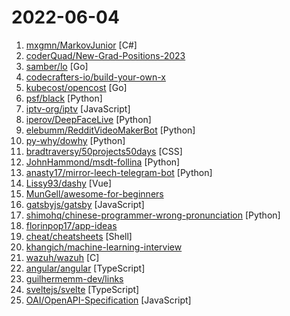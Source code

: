 # 2022-06-04

1. [mxgmn/MarkovJunior](https://github.com/mxgmn/MarkovJunior "Probabilistic PL based on pattern matching and constraint propagation, 148 examples") [C#]
2. [coderQuad/New-Grad-Positions-2023](https://github.com/coderQuad/New-Grad-Positions-2023 "A collection of New Grad full time roles in SWE, Quant, and PM.") 
3. [samber/lo](https://github.com/samber/lo "💥 A Lodash-style Go library based on Go 1.18+ Generics (map, filter, contains, find...)") [Go]
4. [codecrafters-io/build-your-own-x](https://github.com/codecrafters-io/build-your-own-x "Master programming by recreating your favorite technologies from scratch.") 
5. [kubecost/opencost](https://github.com/kubecost/opencost "Cross-cloud cost allocation models for Kubernetes workloads") [Go]
6. [psf/black](https://github.com/psf/black "The uncompromising Python code formatter") [Python]
7. [iptv-org/iptv](https://github.com/iptv-org/iptv "Collection of publicly available IPTV channels from all over the world") [JavaScript]
8. [iperov/DeepFaceLive](https://github.com/iperov/DeepFaceLive "Real-time face swap for PC streaming or video calls") [Python]
9. [elebumm/RedditVideoMakerBot](https://github.com/elebumm/RedditVideoMakerBot "Create Reddit Videos with just✨ one command ✨") [Python]
10. [py-why/dowhy](https://github.com/py-why/dowhy "DoWhy is a Python library for causal inference that supports explicit modeling and testing of causal assumptions. DoWhy is based on a unified language for causal inference, combining causal graphical models and potential outcomes frameworks.") [Python]
11. [bradtraversy/50projects50days](https://github.com/bradtraversy/50projects50days "50+ mini web projects using HTML, CSS & JS") [CSS]
12. [JohnHammond/msdt-follina](https://github.com/JohnHammond/msdt-follina "Codebase to generate an msdt-follina payload") [Python]
13. [anasty17/mirror-leech-telegram-bot](https://github.com/anasty17/mirror-leech-telegram-bot "Aria/qBittorrent Telegram mirror/leech bot") [Python]
14. [Lissy93/dashy](https://github.com/Lissy93/dashy "🚀 A self-hosted startpage for your server. Easy to use visual editor, status checking, widgets, themes and tons more!") [Vue]
15. [MunGell/awesome-for-beginners](https://github.com/MunGell/awesome-for-beginners "A list of awesome beginners-friendly projects.") 
16. [gatsbyjs/gatsby](https://github.com/gatsbyjs/gatsby "Build blazing fast, modern apps and websites with React") [JavaScript]
17. [shimohq/chinese-programmer-wrong-pronunciation](https://github.com/shimohq/chinese-programmer-wrong-pronunciation "中国程序员容易发音错误的单词") [Python]
18. [florinpop17/app-ideas](https://github.com/florinpop17/app-ideas "A Collection of application ideas which can be used to improve your coding skills.") 
19. [cheat/cheatsheets](https://github.com/cheat/cheatsheets "Community-sourced cheatsheets") [Shell]
20. [khangich/machine-learning-interview](https://github.com/khangich/machine-learning-interview "Machine Learning Interviews from FAANG, Snapchat, LinkedIn. I have offers from Snapchat, Coupang, Stitchfix etc. Blog: mlengineer.io.") 
21. [wazuh/wazuh](https://github.com/wazuh/wazuh "Wazuh - The Open Source Security Platform") [C]
22. [angular/angular](https://github.com/angular/angular "The modern web developer’s platform") [TypeScript]
23. [guilhermemm-dev/links](https://github.com/guilhermemm-dev/links "Lista colaborativa de sites e ferramentas úteis para desenvolvedores (que sejam preferencialmente gratuitas/livres).") 
24. [sveltejs/svelte](https://github.com/sveltejs/svelte "Cybernetically enhanced web apps") [TypeScript]
25. [OAI/OpenAPI-Specification](https://github.com/OAI/OpenAPI-Specification "The OpenAPI Specification Repository") [JavaScript]
